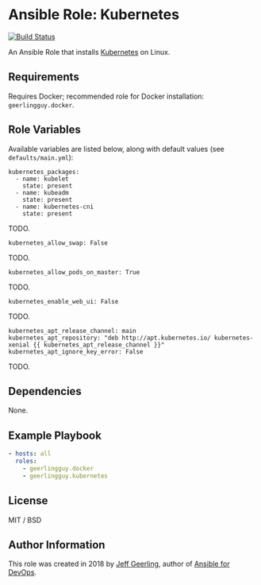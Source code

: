 # Ansible Role: Kubernetes

[![Build Status](https://travis-ci.org/geerlingguy/ansible-role-kubernetes.svg?branch=master)](https://travis-ci.org/geerlingguy/ansible-role-kubernetes)

An Ansible Role that installs [Kubernetes](https://kubernetes.io) on Linux.

## Requirements

Requires Docker; recommended role for Docker installation: `geerlingguy.docker`.

## Role Variables

Available variables are listed below, along with default values (see `defaults/main.yml`):

    kubernetes_packages:
      - name: kubelet
        state: present
      - name: kubeadm
        state: present
      - name: kubernetes-cni
        state: present

TODO.

    kubernetes_allow_swap: False

TODO.

    kubernetes_allow_pods_on_master: True

TODO.

    kubernetes_enable_web_ui: False

TODO.

    kubernetes_apt_release_channel: main
    kubernetes_apt_repository: "deb http://apt.kubernetes.io/ kubernetes-xenial {{ kubernetes_apt_release_channel }}"
    kubernetes_apt_ignore_key_error: False

TODO.

## Dependencies

None.

## Example Playbook

```yaml
- hosts: all
  roles:
    - geerlingguy.docker
    - geerlingguy.kubernetes
```

## License

MIT / BSD

## Author Information

This role was created in 2018 by [Jeff Geerling](https://www.jeffgeerling.com/), author of [Ansible for DevOps](https://www.ansiblefordevops.com/).
